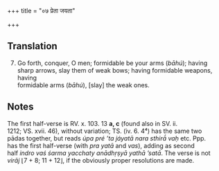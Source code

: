+++
title = "०७ प्रेता जयता"

+++
## Translation
7. Go forth, conquer, O men; formidable be your arms (*bāhú*); having  
sharp arrows, slay them of weak bows; having formidable weapons, having  
formidable arms (*bāhú*), \[slay\] the weak ones.

## Notes
The first half-verse is RV. x. 103. 13 **a, c** (found also in SV. ii.  
1212; VS. xvii. 46), without variation; TS. (iv. 6. 4⁴) has the same two  
pādas together, but reads *úpa pré ’ta jáyatā nara sthirā́ vaḥ* etc. Ppp.  
has the first half-verse (with *pra yatā* and *vas*), adding as second  
half *indro vaś śarma yacchaty anādhṛṣyā yathā ’satā*. The verse is not  
*virāj* ⌊7 + 8; 11 + 12⌋, if the obviously proper resolutions are made.
